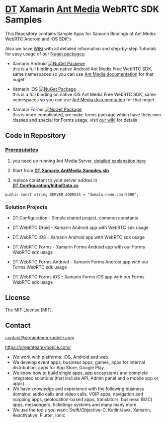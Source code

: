 # [DT](https://dreamteam-mobile.com/) Xamarin [Ant Media](https://antmedia.io/) WebRTC SDK Samples

This Repository contains Sample Apps for Xamarin Bindings of Ant Media WebRTC Android and iOS SDK's

Also we have [WiKi](https://github.com/DreamTeamMobile/Xamarin.AntMedia.Samples/wiki) with all detailed information and step-by-step Tutorials for easy usage of our [Nuget packages](https://www.nuget.org/packages?q=antmedia+dreamteammobile):

* Xamarin Android [![NuGet Packege](https://buildstats.info/nuget/DT.Xamarin.AntMedia.WebRTC.Android/)](https://www.nuget.org/packages/DT.Xamarin.AntMedia.WebRTC.Android/)
<br>this is a full binding on native Android Ant Media Free WebRTC SDK, same namespaces so you can use [Ant Media documentation](https://github.com/ant-media/Ant-Media-Server/wiki/WebRTC-Android-SDK-Documentation) for that nuget

* Xamarin iOS [![NuGet Package](https://buildstats.info/nuget/DT.Xamarin.AntMedia.WebRTC.iOS/)](https://www.nuget.org/packages/DT.Xamarin.AntMedia.WebRTC.iOS/)
<br>this is a full binding on native iOS Ant Media Free WebRTC SDK, same namespaces so you can use [Ant Media documentation](https://github.com/ant-media/Ant-Media-Server/wiki/WebRTC-iOS-SDK-Guide) for that nuget

* Xamarin Forms [![NuGet Package](https://buildstats.info/nuget/DT.Xamarin.AntMedia.WebRTC.Forms/)](https://www.nuget.org/packages/DT.Xamarin.AntMedia.WebRTC.Forms/)
<br>this is more complicated, we make forms package which have theis own classes and special for Forms usage, visit [our wiki](https://github.com/DreamTeamMobile/Xamarin.AntMedia.Samples/wiki/Xamarin-Forms-WebRTC) for details

## Code in Repository

### [Prerequisites](wiki/Prerequisites)
1. you need up running Ant Media Server, [detailed explanation here](wiki/Prerequisites)

1. Start from **[DT.Xamarin.AntMedia.Samples.sln](DT.Xamarin.AntMedia.Samples.sln)**

1. replace constant to your server addres in **[DT.Configuration/InitialData.cs](DT.Configuration/InitialData.cs)**

```
public const string SERVER_ADDRESS = "domain-name.com:5080";
```

### Solution Projects

* DT.Configuration - Simple shared project, common constants

* DT.WebRTC.Droid - Xamarin Android app with WebRTC sdk usage

* DT.WebRTC.iOS - Xamarin Android app with WebRTC sdk usage

* DT.WebRTC.Forms - Xamarin Forms Android app with our Forms WebRTC sdk usage

* DT.WebRTC.Forms.Android - Xamarin Forms Android app with our Forms WebRTC sdk usage

* DT.WebRTC.Forms.iOS - Xamarin Forms iOS app with our Forms WebRTC sdk usage

## License
The MIT License (MIT).

## Contact
contact@dreamteam-mobile.com

https://dreamteam-mobile.com/

* We work with platforms: iOS, Android and web.
* We develop event apps, business apps, games, apps for internal distribution, apps for App Store, Google Play.
* We know how to build single apps, app ecosystems and complete integrated solutions (that include API, Admin panel and a mobile app or apps).
* We have knowledge and experience with the following business domains: audio calls and video calls, VOIP apps, navigation and mapping apps, geolocation-based apps, translators, business (B2C) apps, messengers, ticketings systems and many many more.
* We use the tools you want: Swift/Objective-C, Kotlin/Java, Xamarin, ReactNative, Flutter, Ionic
